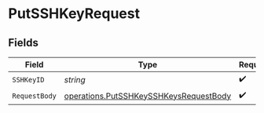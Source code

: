# PutSSHKeyRequest


## Fields

| Field                                                                                            | Type                                                                                             | Required                                                                                         | Description                                                                                      |
| ------------------------------------------------------------------------------------------------ | ------------------------------------------------------------------------------------------------ | ------------------------------------------------------------------------------------------------ | ------------------------------------------------------------------------------------------------ |
| `SSHKeyID`                                                                                       | *string*                                                                                         | :heavy_check_mark:                                                                               | N/A                                                                                              |
| `RequestBody`                                                                                    | [operations.PutSSHKeySSHKeysRequestBody](../../models/operations/putsshkeysshkeysrequestbody.md) | :heavy_check_mark:                                                                               | N/A                                                                                              |